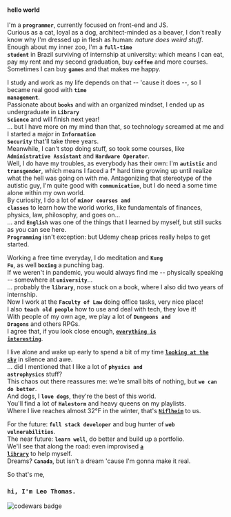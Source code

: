 #### hello world
I'm a **<code>programmer</code>**, currently focused on front-end and JS.  
Curious as a cat, loyal as a dog, architect-minded as a beaver, I don't really know why I'm dressed up in flesh as human: *nature does weird stuff*.  
Enough about my inner zoo, I'm a **<code>full-time student</code>** in Brazil surviving of internship at university: which means I can eat, pay my rent and my second graduation, buy **<code>coffee</code>** and more courses. Sometimes I can buy **<code>games</code>** and that makes me happy.  

I study and work as my life depends on that -- 'cause it does --, so I became real good with **<code>time management</code>**.  
Passionate about **<code>books</code>** and with an organized mindset, I ended up as undergraduate in **<code>Library Science</code>** and will finish next year!  
... but I have more on my mind than that, so technology screamed at me and I started a major in **<code>Information Security</code>** that'll take three years.  
Meanwhile, I can't stop doing stuff, so took some courses, like **<code>Administrative Assistant</code>** and **<code>Hardware Operator</code>**.  
Well, I do have my troubles, as everybody has their own: I'm **<code>autistic</code>** and **<code>transgender</code>**, which means I faced a f* hard time growing up until realize what the hell was going on with me. Antagonizing that stereotype of the autistic guy, I'm quite good with **<code>communication</code>**, but I do need a some time alone within my own world.  
By curiosity, I do a lot of **<code>minor courses and classes</code>** to learn how the world works, like fundamentals of finances, physics, law, philosophy, and goes on...  
... and **<code>English</code>** was one of the things that I learned by myself, but still sucks as you can see here.  
**<code>Programming</code>** isn't exception: but Udemy cheap prices really helps to get started.  

Working a free time everyday, I do meditation and **<code>Kung Fu</code>**, as well **<code>boxing</code>** a punching bag.  
If we weren't in pandemic, you would always find me -- physically speaking -- somewhere at **<code>university</code>**...  
... probably the **<code>library</code>**, nose stuck on a book, where I also did two years of internship.  
Now I work at the **<code>Faculty of Law</code>** doing office tasks, very nice place!  
I also **<code>teach old people</code>** how to use and deal with tech, they love it!  
With people of my own age, we play a lot of **<code>Dungeons and Dragons</code>** and others RPGs.  
I agree that, if you look close enough, **[<code>everything is interesting</code>](https://en.wikipedia.org/wiki/Richard_Feynman)**.

I live alone and wake up early to spend a bit of my time **[<code>looking at the sky</code>](https://www.instagram.com/p/B8r7W6BAFIu/)** in silence and awe.  
... did I mentioned that I like a lot of **<code>physics and astrophysics</code>** stuff?  
This chaos out there reassures me: we're small bits of nothing, but **<code>we can do better</code>**.  
And dogs, I **<code>love dogs</code>**, they're the best of this world.  
You'll find a lot of **<code>Halestorm</code>** and heavy queens on my playlists.  
Where I live reaches almost 32°F in the winter, that's **[<code>Niflheim</code>](https://en.wikipedia.org/wiki/Niflheim)** to us.

For the future: **<code>full stack developer</code>** and bug hunter of **<code>web vulnerabilities</code>**.  
The near future: **<code>learn well</code>**, do better and build up a portfolio.  
We'll see that along the road: even improvised **[<code>a library</code>](https://anotherleo.github.io/studylibrary)** to help myself.  
Dreams? **<code>Canada</code>**, but isn't a dream 'cause I'm gonna make it real.  

So that's me,  
### <code>hi, I'm Leo Thomas.</code>
![codewars badge](https://www.codewars.com/users/anotherleo/badges/large)

